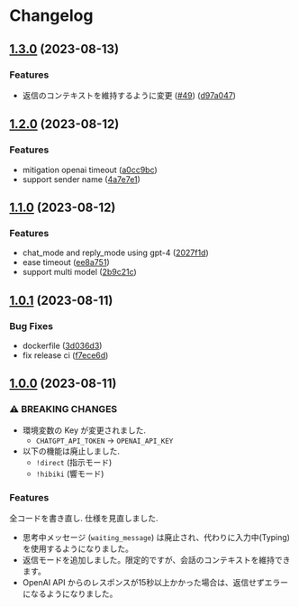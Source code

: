 # Changelog

## [1.3.0](https://github.com/approvers/ichiyoAI/compare/ichiyo_ai-v1.2.0...ichiyo_ai-v1.3.0) (2023-08-13)


### Features

* 返信のコンテキストを維持するように変更 ([#49](https://github.com/approvers/ichiyoAI/issues/49)) ([d97a047](https://github.com/approvers/ichiyoAI/commit/d97a04711bc24c3071d05fa1c4db797c48ac4762))

## [1.2.0](https://github.com/approvers/ichiyoAI/compare/ichiyo_ai-v1.1.0...ichiyo_ai-v1.2.0) (2023-08-12)


### Features

* mitigation openai timeout ([a0cc9bc](https://github.com/approvers/ichiyoAI/commit/a0cc9bcf4a0ca766e6653d335e7ab2532120c29c))
* support sender name ([4a7e7e1](https://github.com/approvers/ichiyoAI/commit/4a7e7e110b6eea2269b328dd06ed1c00502224c0))

## [1.1.0](https://github.com/approvers/ichiyoAI/compare/ichiyo_ai-v1.0.1...ichiyo_ai-v1.1.0) (2023-08-12)


### Features

* chat_mode and reply_mode using gpt-4 ([2027f1d](https://github.com/approvers/ichiyoAI/commit/2027f1df67c86f67003764e07b1efb9e66f6ae7b))
* ease timeout ([ee8a751](https://github.com/approvers/ichiyoAI/commit/ee8a7512f1325f051bdea58d5ed9cae9ed2c9e01))
* support multi model ([2b9c21c](https://github.com/approvers/ichiyoAI/commit/2b9c21cee93db89e4a879fdfeb5db122bd9724a7))

## [1.0.1](https://github.com/approvers/ichiyoAI/compare/v1.0.0...v1.0.1) (2023-08-11)


### Bug Fixes

* dockerfile ([3d036d3](https://github.com/approvers/ichiyoAI/commit/3d036d3d65158b62ee5ae143e63f8763dd3f6d94))
* fix release ci ([f7ece6d](https://github.com/approvers/ichiyoAI/commit/f7ece6db5bd45fea8f6e6bf6f9a90cc522066ab4))

## [1.0.0](https://github.com/approvers/ichiyoAI/compare/v0.5.2...v1.0.0) (2023-08-11)


### ⚠ BREAKING CHANGES

- 環境変数の Key が変更されました.
  - `CHATGPT_API_TOKEN` → `OPENAI_API_KEY`
- 以下の機能は廃止しました.
  - `!direct` (指示モード)
  - `!hibiki` (響モード)

### Features

全コードを書き直し. 仕様を見直しました.

- 思考中メッセージ (`waiting_message`) は廃止され、代わりに入力中(Typing)を使用するようになりました。
- 返信モードを追加しました。限定的ですが、会話のコンテキストを維持できます。
- OpenAI API からのレスポンスが15秒以上かかった場合は、返信せずエラーになるようになりました。
